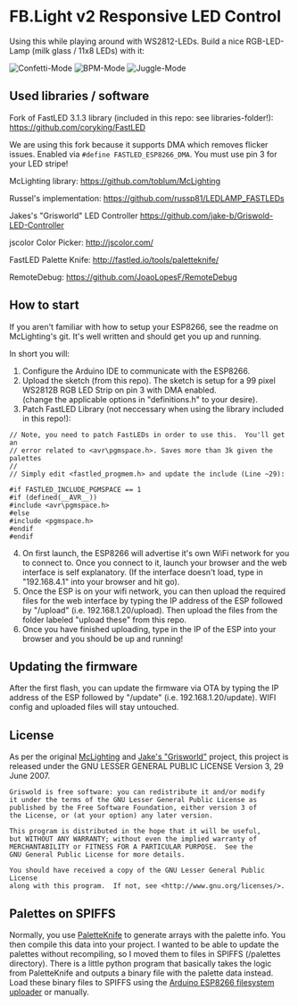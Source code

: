 # FB.Light v2 Responsive LED Control

Using this while playing around with WS2812-LEDs. Build a nice RGB-LED-Lamp (milk glass / 11x8 LEDs) with it:

![Confetti-Mode](https://breakout.bernis-hideout.de/git/FB.Light-v2/confetti_1_small.gif)
![BPM-Mode](https://breakout.bernis-hideout.de/git/FB.Light-v2/bpm_small.gif)
![Juggle-Mode](https://breakout.bernis-hideout.de/git/FB.Light-v2/juggle_small.gif)

## Used libraries / software

Fork of FastLED 3.1.3 library (included in this repo: see libraries-folder!):
https://github.com/coryking/FastLED

We are using this fork because it supports DMA which removes flicker issues. Enabled via `#define FASTLED_ESP8266_DMA`. You must use pin 3 for your LED stripe!

McLighting library:
https://github.com/toblum/McLighting

Russel's implementation:
https://github.com/russp81/LEDLAMP_FASTLEDs

Jakes's "Grisworld" LED Controller
https://github.com/jake-b/Griswold-LED-Controller

jscolor Color Picker:
http://jscolor.com/

FastLED Palette Knife:
http://fastled.io/tools/paletteknife/

RemoteDebug:
https://github.com/JoaoLopesF/RemoteDebug

## How to start

If you aren't familiar with how to setup your ESP8266, see the readme on McLighting's git.  It's well written and should get you up and running.

In short you will:

1.  Configure the Arduino IDE to communicate with the ESP8266.
2.  Upload the sketch (from this repo). The sketch is setup for a 99 pixel WS2812B RGB LED Strip on pin 3 with DMA enabled.   
    (change the applicable options in "definitions.h" to your desire).
3.  Patch FastLED Library (not neccessary when using the library included in this repo!):

```arduino
// Note, you need to patch FastLEDs in order to use this.  You'll get an
// error related to <avr\pgmspace.h>. Saves more than 3k given the palettes
//
// Simply edit <fastled_progmem.h> and update the include (Line ~29):

#if FASTLED_INCLUDE_PGMSPACE == 1
#if (defined(__AVR__))
#include <avr\pgmspace.h>
#else
#include <pgmspace.h>
#endif
#endif
```

4.  On first launch, the ESP8266 will advertise it's own WiFi network for you to connect to. Once you connect to it, launch your browser
    and the web interface is self explanatory. (If the interface doesn't load, type in "192.168.4.1" into your browser and hit go).
5.  Once the ESP is on your wifi network, you can then upload the required files for the web interface by typing the IP address
    of the ESP followed by "/upload" (i.e. 192.168.1.20/upload).  Then upload the files from the folder labeled "upload these" from this         repo.
6.  Once you have finished uploading, type in the IP of the ESP into your browser and you should be up and running!

## Updating the firmware

After the first flash, you can update the firmware via OTA by typing the IP address of the ESP followed by "/update" (i.e. 192.168.1.20/update). WIFI config and uploaded files will stay untouched.

## License

As per the original [McLighting](https://github.com/toblum/McLighting) and [Jake's "Grisworld"](https://github.com/jake-b/Griswold-LED-Controller) project, this project is released under the GNU LESSER GENERAL PUBLIC LICENSE Version 3, 29 June 2007.

	Griswold is free software: you can redistribute it and/or modify
	it under the terms of the GNU Lesser General Public License as 
	published by the Free Software Foundation, either version 3 of 
	the License, or (at your option) any later version.

	This program is distributed in the hope that it will be useful,
	but WITHOUT ANY WARRANTY; without even the implied warranty of
	MERCHANTABILITY or FITNESS FOR A PARTICULAR PURPOSE.  See the
	GNU General Public License for more details.

	You should have received a copy of the GNU Lesser General Public License
	along with this program.  If not, see <http://www.gnu.org/licenses/>.

## Palettes on SPIFFS

Normally, you use [PaletteKnife](http://fastled.io/tools/paletteknife/) to generate arrays with the palette info.  You then compile this data into your project.  I wanted to be able to update the palettes without recompiling, so I moved them to files in SPIFFS (/palettes directory).  There is a little python program that basically takes the logic from PaletteKnife and outputs a binary file with the palette data instead.  Load these binary files to SPIFFS using the [Arduino ESP8266 filesystem uploader](https://github.com/esp8266/arduino-esp8266fs-plugin) or manually.
